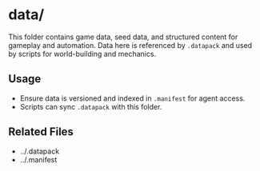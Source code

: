 # data/

This folder contains game data, seed data, and structured content for gameplay and automation. Data here is referenced by `.datapack` and used by scripts for world-building and mechanics.

## Usage
- Ensure data is versioned and indexed in `.manifest` for agent access.
- Scripts can sync `.datapack` with this folder.

## Related Files
- ../.datapack
- ../.manifest
